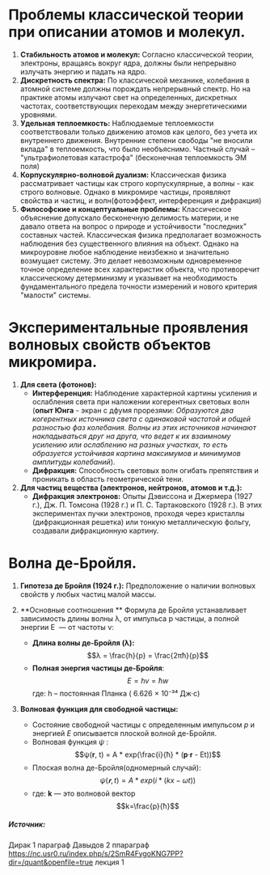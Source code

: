 # Проблемы классической теории при описании атомов и молекул.
1. **Стабильность атомов и молекул:**
    Согласно классической теории, электроны, вращаясь вокруг ядра, должны были непрерывно излучать энергию и падать на ядро.
2. **Дискретность спектра:**
    По классической механике, колебания в атомной системе должны порождать непрерывный спектр.
    Но на практике атомы излучают свет на определенных, дискретных частотах, соответствующих переходам между энергетическими уровнями.
3. **Удельная теплоемкость:**
    Наблюдаемые теплоемкости соответствовали только движению атомов как целого, без учета их внутреннего движения. Внутренние степени свободы "не вносили вклада" в теплоемкость, что было необъяснимо.
    Частный случай – "ультрафиолетовая катастрофа" (бесконечная теплоемкость ЭМ поля)
4. **Корпускулярно-волновой дуализм:**
    Классическая физика рассматривает частицы как строго корпускулярные, а волны - как строго волновые. Однако в микромире частицы, проявляют свойства и частиц, и волн(фотоэффект, интерференция и дифракция)
5. **Философские и концептуальные проблемы:**
    Классическое объяснение допускало бесконечную делимость материи, и не давало ответа на вопрос о природе и устойчивости "последних" составных частей.
    Классическая физика предполагает возможность наблюдения без существенного влияния на объект. Однако на микроуровне любое наблюдение неизбежно и значительно возмущает систему. Это делает невозможным одновременное точное определение всех характеристик объекта, что противоречит классическому детерминизму и указывает на необходимость фундаментального предела точности измерений и нового критерия "малости" системы.
# Экспериментальные проявления волновых свойств объектов микромира. 
1. **Для света (фотонов):**    
    - **Интерференция:** Наблюдение характерной картины усиления и ослабления света при наложении когерентных световых волн (**опыт Юнга** - экран с дфумя прорезями: *Образуются два когерентных источника света с одинаковой частотой и общей разностью фаз колебания. Волны из этих источников начинают накладываться друг на друга, что ведет к их взаимному усилению или ослаблению на разных участках, то есть образуется устойчивая картина максимумов и минимумов амплитуды колебаний*).
    - **Дифракция:** Способность световых волн огибать препятствия и проникать в область геометрической тени. 
2. **Для частиц вещества (электронов, нейтронов, атомов и т.д.):**
    - **Дифракция электронов:** Опыты Дэвиссона и Джермера (1927 г.), Дж. П. Томсона (1928 г.) и П. С. Тартаковского (1928 г.). В этих экспериментах пучки электронов, проходя через кристаллы (дифракционная решетка) или тонкую металлическую фольгу, создавали дифракционную картину. 
# Волна де-Бройля.
1. **Гипотеза де Бройля (1924 г.):** Предположение о наличии волновых свойств у любых частиц малой массы.        
2. **Основные соотношения **
    Формула де Бройля устанавливает зависимость длины волны λ, от импульса p частицы, а полной энергии E  — от частоты ν:
    - **Длина волны де-Бройля (λ):**  $$λ = \frac{h}{p} = \frac{2πħ}{p}$$
    - **Полная энергия частицы де-Бройля**: $$E = hv = ħw$$где: h – постоянная Планка ( 6.626 × 10⁻³⁴ Дж·с)
   
3. **Волновая функция для свободной частицы:**
    - Состояние свободной частицы с определенным импульсом $p$ и энергией $E$ описывается плоской волной де-Бройля. 
    - Волновая функция $ψ$ : $$ψ(𝐫, t) = A * exp(\frac{i}{ħ} * (𝐩·𝐫 - Et))$$
    - Плоская волна де-Бройля(одномерный случай): $$ψ(𝐫, t) = A * exp(i * (kx - ωt))$$
    - где: **k** — это волновой вектор $$k=\frac{p}{ħ}$$
##### Источник:
Дирак 1 параграф
Давыдов 2 ппараграф
https://nc.usr0.ru/index.php/s/2SmR4FygoKNG7PP?dir=/quant&openfile=true лекция 1
